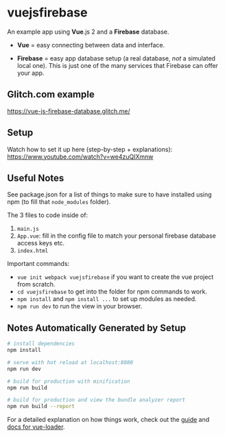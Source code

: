 # vuejsfirebase

An example app using **Vue**.js 2 and a **Firebase** database.

* **Vue** = easy connecting between data and interface.

* **Firebase** = easy app database setup (a real database, *not* a simulated local one). This is just one of the many services that Firebase can offer your app.

## Glitch.com example

https://vue-js-firebase-database.glitch.me/

## Setup

Watch how to set it up here (step-by-step + explanations): https://www.youtube.com/watch?v=we4zuQIXmnw

## Useful Notes

See package.json for a list of things to make sure to have installed using npm (to fill that `node_modules` folder).

The 3 files to code inside of:
1. `main.js`
2. `App.vue`: fill in the config file to match your personal firebase database access keys etc.
3. `index.html`

Important commands:
* `vue init webpack vuejsfirebase` if you want to create the vue project from scratch.
* `cd vuejsfirebase` to get into the folder for npm commands to work.
* `npm install` and `npm install ...` to set up modules as needed.
* `npm run dev` to run the view in your browser.

## Notes Automatically Generated by Setup

``` bash
# install dependencies
npm install

# serve with hot reload at localhost:8080
npm run dev

# build for production with minification
npm run build

# build for production and view the bundle analyzer report
npm run build --report
```

For a detailed explanation on how things work, check out the [guide](http://vuejs-templates.github.io/webpack/) and [docs for vue-loader](http://vuejs.github.io/vue-loader).
